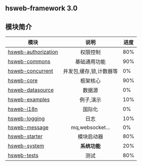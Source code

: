 ## hsweb-framework 3.0

## 模块简介

| 模块       | 说明          |   进度 |
| ------------- |:-------------:| ----|
|[hsweb-authorization](hsweb-authorization)|权限控制| 80%|
|[hsweb-commons](hsweb-commons) |基础通用功能| 90%|
|[hsweb-concurrent](hsweb-concurrent)|并发包,缓存,锁,计数器等| 0%|
|[hsweb-core](hsweb-core)|框架核心| 90%|
|[hsweb-datasource](hsweb-datasource)|数据源| 0%|
|[hsweb-examples](hsweb-examples)|例子,演示| 10%|
|[hsweb-i18n](hsweb-i18n)|国际化| 0%|
|[hsweb-logging](hsweb-logging)| 日志|  10%|
|[hsweb-message](hsweb-message)|mq,websocket...| 0%|
|[hsweb-starter](hsweb-starter)|模块启动器| 80%|
|[hsweb-system](hsweb-system)|**系统功能**| 20%|
|[hsweb-tests](hsweb-tests)|测试| 80%|